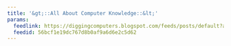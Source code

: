 ```yaml
---
title: '&gt;::All About Computer Knowledge::&lt;'
params:
  feedlink: https://diggingcomputers.blogspot.com/feeds/posts/default?alt=rss
  feedid: 56bcf1e19dc767d8b0af9a6d6e2c5d62
---
```

